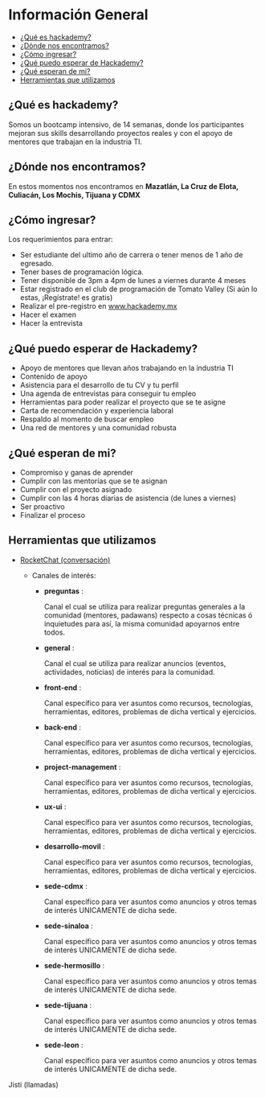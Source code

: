 # Información General
- [¿Qué es hackademy?](#¿Qué-es-hackademy?)
- [¿Dónde nos encontramos?](#¿Dónde-nos-encontramos?)
- [¿Cómo ingresar?](#¿Cómo-ingresar?)
- [¿Qué puedo esperar de Hackademy?](#¿Qué-puedo-esperar-de-Hackademy?)
- [¿Qué esperan de mi?](#¿Qué-esperan-de-mi?)
- [Herramientas que utilizamos](#Herramientas-que-utilizamos)


## ¿Qué es hackademy?
Somos un bootcamp intensivo, de 14 semanas, donde los participantes mejoran sus skills desarrollando proyectos reales y con el apoyo de mentores que trabajan en la industria TI.

## ¿Dónde nos encontramos?
En estos momentos nos encontramos en **Mazatlán, La Cruz de Elota, Culiacán, Los Mochis, Tijuana y CDMX**

## ¿Cómo ingresar?

Los requerimientos para entrar:
- Ser estudiante del ultimo año de carrera o tener menos de 1 año de egresado.
- Tener bases de programación lógica.
- Tener disponible de 3pm a 4pm de lunes a viernes durante 4 meses
- Estar registrado en el club de programación de Tomato Valley (Si aún lo estas, ¡Regístrate! es gratis)
- Realizar el pre-registro en www.hackademy.mx
- Hacer el examen
- Hacer la entrevista

## ¿Qué puedo esperar de Hackademy?

- Apoyo de mentores que llevan años trabajando en la industria TI
- Contenido de apoyo
- Asistencia para el desarrollo de tu CV y tu perfil
- Una agenda de entrevistas para conseguir tu empleo
- Herramientas para poder realizar el proyecto que se te asigne
- Carta de recomendación y experiencia laboral
- Respaldo al momento de buscar empleo
- Una red de mentores y una comunidad robusta

## ¿Qué esperan de mi?

- Compromiso y ganas de aprender
- Cumplir con las mentorías que se te asignan
- Cumplir con el proyecto asignado
- Cumplir con las 4 horas diarias de asistencia (de lunes a viernes)
- Ser proactivo
- Finalizar el proceso

## Herramientas que utilizamos

<!-- Trello -->
- [RocketChat (conversación)](https://chat.hackademy.mx)

    - Canales de interés:
        - **preguntas** :
            
            Canal el cual se utiliza para realizar preguntas generales a la comunidad (mentores, padawans) respecto a cosas técnicas ó inquietudes para así, la misma comunidad apoyarnos entre todos.  
        - **general** : 

            Canal el cual se utiliza para realizar anuncios (eventos, actividades, noticias) de interés para la comunidad.
        - **front-end** :

            Canal específico para ver asuntos como recursos, tecnologías, herramientas, editores, problemas de dicha vertical y ejercicios.
        - **back-end** : 
            
            Canal específico para ver asuntos como recursos, tecnologías, herramientas, editores, problemas de dicha vertical y ejercicios.
        - **project-management** :

            Canal específico para ver asuntos como recursos, tecnologías, herramientas, editores, problemas de dicha vertical y ejercicios. 
        - **ux-ui** :

            Canal específico para ver asuntos como recursos, tecnologías, herramientas, editores, problemas de dicha vertical y ejercicios. 
        - **desarrollo-movil** : 

            Canal específico para ver asuntos como recursos, tecnologías, herramientas, editores, problemas de dicha vertical y ejercicios.
        - **sede-cdmx** :

            Canal específico para ver asuntos como anuncios y otros temas de interés UNICAMENTE de dicha sede.
        - **sede-sinaloa** :

            Canal específico para ver asuntos como anuncios y otros temas de interés UNICAMENTE de dicha sede.
        - **sede-hermosillo** :

            Canal específico para ver asuntos como anuncios y otros temas de interés UNICAMENTE de dicha sede.
        - **sede-tijuana** :

            Canal específico para ver asuntos como anuncios y otros temas de interés UNICAMENTE de dicha sede.
        - **sede-leon** :

            Canal específico para ver asuntos como anuncios y otros temas de interés UNICAMENTE de dicha sede.

Jisti (llamadas)
